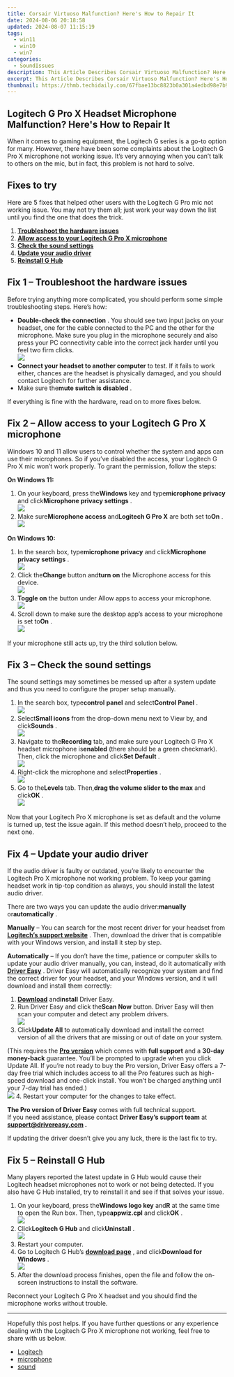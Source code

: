 ```yaml
---
title: Corsair Virtuoso Malfunction? Here's How to Repair It
date: 2024-08-06 20:18:58
updated: 2024-08-07 11:15:19
tags:
  - win11
  - win10
  - win7
categories:
  - SoundIssues
description: This Article Describes Corsair Virtuoso Malfunction? Here's How to Repair It
excerpt: This Article Describes Corsair Virtuoso Malfunction? Here's How to Repair It
thumbnail: https://thmb.techidaily.com/67fbae13bc8823b0a301a4edbd98e7b90a3759ff0f1b1dda3ab1c9790066eccf.jpg
---
```


## Logitech G Pro X Headset Microphone Malfunction? Here's How to Repair It

When it comes to gaming equipment, the Logitech G series is a go-to option for many. However, there have been some complaints about the Logitech G Pro X microphone not working issue. It’s very annoying when you can’t talk to others on the mic, but in fact, this problem is not hard to solve.

## Fixes to try

 Here are 5 fixes that helped other users with the Logitech G Pro mic not working issue. You may not try them all; just work your way down the list until you find the one that does the trick.

1. **[Troubleshoot the hardware issues](https://tools.techidaily.com/drivereasy/download/)**
2. **[Allow access to your Logitech G Pro X microphone](https://tools.techidaily.com/drivereasy/download/)**
3. **[Check the sound settings](https://tools.techidaily.com/drivereasy/download/)**
4. **[Update your audio driver](https://tools.techidaily.com/drivereasy/download/)**
5. **[Reinstall G Hub](https://tools.techidaily.com/drivereasy/download/)**

## Fix 1 – Troubleshoot the hardware issues

 Before trying anything more complicated, you should perform some simple troubleshooting steps. Here’s how:

* **Double-check the connection** . You should see two input jacks on your headset, one for the cable connected to the PC and the other for the microphone. Make sure you plug in the microphone securely and also press your PC connectivity cable into the correct jack harder until you feel two firm clicks.  
![](https://images.drivereasy.com/wp-content/uploads/2020/12/connection-1.jpg)
* **Connect your headset to another computer** to test. If it fails to work either, chances are the headset is physically damaged, and you should contact Logitech for further assistance.
* Make sure the**mute switch is disabled** .

If everything is fine with the hardware, read on to more fixes below.

## Fix 2 – Allow access to your Logitech G Pro X microphone

 Windows 10 and 11 allow users to control whether the system and apps can use their microphones. So if you’ve disabled the access, your Logitech G Pro X mic won’t work properly. To grant the permission, follow the steps:

**On Windows 11:**

1. On your keyboard, press the**Windows** key and type**microphone privacy** and click**Microphone privacy settings** .  
![](https://www.drivereasy.com/wp-content/uploads/2024/06/image-25.png)
2. Make sure**Microphone access** and**Logitech G Pro X** are both set to**On** .  
![](https://www.drivereasy.com/wp-content/uploads/2024/06/image-26.png)

**On Windows 10:**

1. In the search box, type**microphone privacy** and click**Microphone privacy settings** .  
![](https://images.drivereasy.com/wp-content/uploads/2020/12/1-1-4.jpg)
2. Click the**Change** button and**turn on** the Microphone access for this device.  
![](https://images.drivereasy.com/wp-content/uploads/2020/12/1-2-6.jpg)
3. **Toggle on** the button under Allow apps to access your microphone.  
![](https://images.drivereasy.com/wp-content/uploads/2020/12/1-3-6.jpg)
4. Scroll down to make sure the desktop app’s access to your microphone is set to**On** .  
![](https://images.drivereasy.com/wp-content/uploads/2020/12/1-4-4.jpg)

If your microphone still acts up, try the third solution below.

## Fix 3 – Check the sound settings

 The sound settings may sometimes be messed up after a system update and thus you need to configure the proper setup manually.

1. In the search box, type**control** **panel** and select**Control Panel** .  
![](https://images.drivereasy.com/wp-content/uploads/2020/12/microsoft-team-control-panel.jpg)
2. Select**Small icons** from the drop-down menu next to View by, and click**Sounds** .  
![](https://images.drivereasy.com/wp-content/uploads/2020/12/1-2-4.jpg)
3. Navigate to the**Recording** tab, and make sure your Logitech G Pro X headset microphone is**enabled** (there should be a green checkmark). Then, click the microphone and click**Set Default** .  
![](https://images.drivereasy.com/wp-content/uploads/2020/12/1-5.jpg)
4. Right-click the microphone and select**Properties** .  
![](https://images.drivereasy.com/wp-content/uploads/2020/12/1-6.jpg)
5. Go to the**Levels** tab. Then,**drag the volume slider to the max** and click**OK** .  
![](https://images.drivereasy.com/wp-content/uploads/2020/12/5-11.jpg)

 Now that your Logitech Pro X microphone is set as default and the volume is turned up, test the issue again. If this method doesn’t help, proceed to the next one.

## Fix 4 – Update your audio driver

 If the audio driver is faulty or outdated, you’re likely to encounter the Logitech Pro X microphone not working problem. To keep your gaming headset work in tip-top condition as always, you should install the latest audio driver.

 There are two ways you can update the audio driver:**manually** or**automatically** .

**Manually** – You can search for the most recent driver for your headset from **[Logitech’s support website](https://support.logi.com/hc/en-us)**  . Then, download the driver that is compatible with your Windows version, and install it step by step.

**Automatically** – If you don’t have the time, patience or computer skills to update your audio driver manually, you can, instead, do it automatically with **[Driver Easy](https://tools.techidaily.com/drivereasy/download/)**  . Driver Easy will automatically recognize your system and find the correct driver for your headset, and your Windows version, and it will download and install them correctly:

1. **[Download](https://tools.techidaily.com/drivereasy/download/)**  and**install** Driver Easy.
2. Run Driver Easy and click the**Scan Now** button. Driver Easy will then scan your computer and detect any problem drivers.  
![](https://www.drivereasy.com/wp-content/uploads/2020/10/6_0_scan-now.jpg)
3. Click**Update All** to automatically download and install the correct version of all the drivers that are missing or out of date on your system.  

 (This requires the **[Pro version](https://tools.techidaily.com/drivereasy/download/)**  which comes with **full support**  and a **30-day money-back**  guarantee. You’ll be prompted to upgrade when you click Update All. If you’re not ready to buy the Pro version, Driver Easy offers a 7-day free trial which includes access to all the Pro features such as high-speed download and one-click install. You won’t be charged anything until your 7-day trial has ended.)  
![](https://www.drivereasy.com/wp-content/uploads/2020/12/logitech-pro-x-gaming.png)
4. Restart your computer for the changes to take effect.

**The Pro version of Driver Easy** comes with full technical support.  
 If you need assistance, please contact **Driver Easy’s support team** at **[support@drivereasy.com](https://tools.techidaily.com/drivereasy/download/) .**

 If updating the driver doesn’t give you any luck, there is the last fix to try.

## Fix 5 – Reinstall G Hub

 Many players reported the latest update in G Hub would cause their Logitech headset microphones not to work or not being detected. If you also have G Hub installed, try to reinstall it and see if that solves your issue.

1. On your keyboard, press the**Windows logo key** and**R** at the same time to open the Run box. Then, type**appwiz.cpl** and click**OK** .  
![](https://images.drivereasy.com/wp-content/uploads/2020/12/5-1-2.jpg)
2. Click**Logitech G Hub** and click**Uninstall** .  
![](https://images.drivereasy.com/wp-content/uploads/2020/12/reinstall-g-hub-1-1.jpg)
3. Restart your computer.
4. Go to Logitech G Hub’s **[download page](https://www.logitechg.com/en-us/innovation/g-hub.html)**  , and click**Download for Windows** .  
![](https://images.drivereasy.com/wp-content/uploads/2020/12/download-logitech-g-hub.jpg)
5. After the download process finishes, open the file and follow the on-screen instructions to install the software.

 Reconnect your Logitech G Pro X headset and you should find the microphone works without trouble.

---

 Hopefully this post helps. If you have further questions or any experience dealing with the Logitech G Pro X microphone not working, feel free to share with us below.

* [Logitech](https://tools.techidaily.com/drivereasy/download/)
* [microphone](https://tools.techidaily.com/drivereasy/download/)
* [sound](https://tools.techidaily.com/drivereasy/download/)

<ins class="adsbygoogle"
     style="display:block"
     data-ad-format="autorelaxed"
     data-ad-client="ca-pub-7571918770474297"
     data-ad-slot="1223367746"></ins>



<ins class="adsbygoogle"
     style="display:block"
     data-ad-client="ca-pub-7571918770474297"
     data-ad-slot="8358498916"
     data-ad-format="auto"
     data-full-width-responsive="true"></ins>
